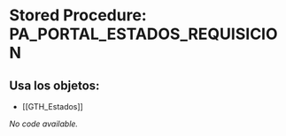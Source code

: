 # Stored Procedure: PA_PORTAL_ESTADOS_REQUISICION

## Usa los objetos:
- [[GTH_Estados]]

*No code available.*
